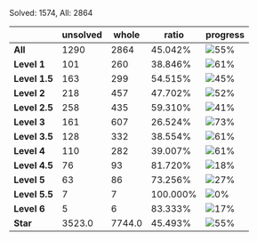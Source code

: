 Solved: 1574, All: 2864

| |unsolved|whole|ratio|progress|
|----|----|----|----|----|
|**All**| 1290 | 2864 | 45.042%| ![55%](https://progress-bar.dev/55?title=All) |
|**Level 1**| 101 | 260 | 38.846%| ![61%](https://progress-bar.dev/61?title=Level+1++)|
|**Level 1.5**| 163 | 299 | 54.515%| ![45%](https://progress-bar.dev/45?title=Level+1.5)|
|**Level 2**| 218 | 457 | 47.702%| ![52%](https://progress-bar.dev/52?title=Level+2++)|
|**Level 2.5**| 258 | 435 | 59.310%| ![41%](https://progress-bar.dev/41?title=Level+2.5)|
|**Level 3**| 161 | 607 | 26.524%| ![73%](https://progress-bar.dev/73?title=Level+3++)|
|**Level 3.5**| 128 | 332 | 38.554%| ![61%](https://progress-bar.dev/61?title=Level+3.5)|
|**Level 4**| 110 | 282 | 39.007%| ![61%](https://progress-bar.dev/61?title=Level+4++)|
|**Level 4.5**| 76 | 93 | 81.720%| ![18%](https://progress-bar.dev/18?title=Level+4.5)|
|**Level 5**| 63 | 86 | 73.256%| ![27%](https://progress-bar.dev/27?title=Level+5++)|
|**Level 5.5**| 7 | 7 | 100.000%| ![0%](https://progress-bar.dev/0?title=Level+5.5)|
|**Level 6**| 5 | 6 | 83.333%| ![17%](https://progress-bar.dev/17?title=Level+6++)|
|**Star**|3523.0 | 7744.0 |45.493%| ![55%](https://progress-bar.dev/55?title=Star) |
